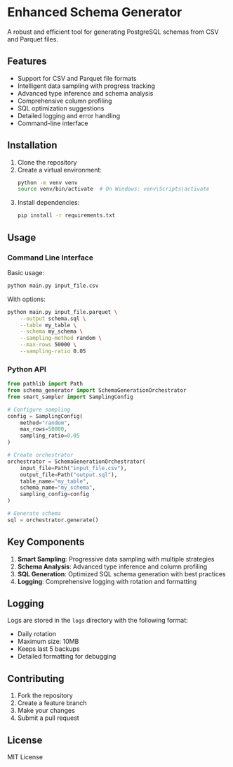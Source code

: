 # Enhanced Schema Generator

A robust and efficient tool for generating PostgreSQL schemas from CSV and Parquet files.

## Features

- Support for CSV and Parquet file formats
- Intelligent data sampling with progress tracking
- Advanced type inference and schema analysis
- Comprehensive column profiling
- SQL optimization suggestions
- Detailed logging and error handling
- Command-line interface

## Installation

1. Clone the repository
2. Create a virtual environment:
   ```bash
   python -m venv venv
   source venv/bin/activate  # On Windows: venv\Scripts\activate
   ```
3. Install dependencies:
   ```bash
   pip install -r requirements.txt
   ```

## Usage

### Command Line Interface

Basic usage:
```bash
python main.py input_file.csv
```

With options:
```bash
python main.py input_file.parquet \
    --output schema.sql \
    --table my_table \
    --schema my_schema \
    --sampling-method random \
    --max-rows 50000 \
    --sampling-ratio 0.05
```

### Python API

```python
from pathlib import Path
from schema_generator import SchemaGenerationOrchestrator
from smart_sampler import SamplingConfig

# Configure sampling
config = SamplingConfig(
    method="random",
    max_rows=50000,
    sampling_ratio=0.05
)

# Create orchestrator
orchestrator = SchemaGenerationOrchestrator(
    input_file=Path("input_file.csv"),
    output_file=Path("output.sql"),
    table_name="my_table",
    schema_name="my_schema",
    sampling_config=config
)

# Generate schema
sql = orchestrator.generate()
```

## Key Components

1. **Smart Sampling**: Progressive data sampling with multiple strategies
2. **Schema Analysis**: Advanced type inference and column profiling
3. **SQL Generation**: Optimized SQL schema generation with best practices
4. **Logging**: Comprehensive logging with rotation and formatting

## Logging

Logs are stored in the `logs` directory with the following format:
- Daily rotation
- Maximum size: 10MB
- Keeps last 5 backups
- Detailed formatting for debugging

## Contributing

1. Fork the repository
2. Create a feature branch
3. Make your changes
4. Submit a pull request

## License

MIT License